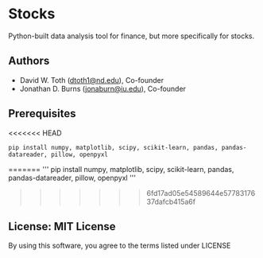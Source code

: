 # Stocks
Python-built data analysis tool for finance, but more specifically for stocks.

## Authors
* David W. Toth (dtoth1@nd.edu), Co-founder
* Jonathan D. Burns (jonaburn@iu.edu), Co-founder

## Prerequisites
<<<<<<< HEAD
```
pip install numpy, matplotlib, scipy, scikit-learn, pandas, pandas-datareader, pillow, openpyxl
```
=======
'''
pip install numpy, matplotlib, scipy, scikit-learn, pandas, pandas-datareader, pillow, openpyxl
'''
>>>>>>> 6fd17ad05e54589644e5778317637dafcb415a6f

## License: MIT License  
By using this software, you agree to the terms listed under LICENSE
